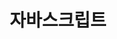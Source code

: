 ---
title: "자바스크립트"
layout: category
permalink: /categories/javascript
author_profile: true
taxonomy: Javascript
---